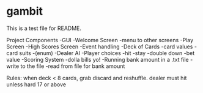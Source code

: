 # gambit
This is a test file for README.

Project Components
-GUI
	-Welcome Screen
		-menu to other screens
	-Play Screen
	-High Scores Screen
	-Event handling
-Deck of Cards
	-card values
	-card suits
		-(enum)
-Dealer AI
-Player choices
	-hit
	-stay
	-double down
	-bet value
-Scoring System
	-dolla bills yo!
-Running bank amount in a .txt file
	-write to the file
	-read from file for bank amount
	
Rules:
	when deck < 8 cards, grab discard and reshuffle.
	dealer must hit unless hard 17 or above
